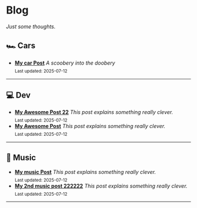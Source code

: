 # Blog

_Just some thoughts._

## 🏎️ Cars
- [**My car Post**](articles/cars/car_post_1.md#this-is-a-car-test-1)
    _A scoobery into the doobery_  
  <sub>Last updated: 2025-07-12</sub>

---

## 💻 Dev
- [**My Awesome Post 22**](articles/dev/dev_post_2.md#this-is-a-test-2)
    _This post explains something really clever._  
  <sub>Last updated: 2025-07-12</sub>
- [**My Awesome Post**](articles/dev/dev_post_1.md#this-is-a-test-1)
    _This post explains something really clever._  
  <sub>Last updated: 2025-07-12</sub>

---

## 🎵 Music
- [**My music Post**](articles/music/music_post_1.md#this-is-a-test)
    _This post explains something really clever._  
  <sub>Last updated: 2025-07-12</sub>
- [**My 2nd music post 222222**](articles/music/Music2.md)
    _This post explains something really clever._  
  <sub>Last updated: 2025-07-12</sub>

---
